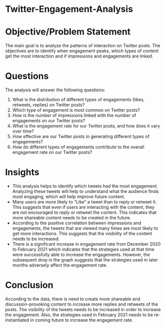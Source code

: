 # Twitter-Engagement-Analysis

# Objective/Problem Statement
The main goal is to analyze the patterns of interaction on Twitter posts. The objectives are to identify when engagement peaks, which types of content get the most interaction and if impressions and engagements are linked.

# Questions
The analysis will answer the following questions:
1. What is the distribution of different types of engagements (likes, retweets, replies) on Twitter posts?
2. Which type of engagement is most common on Twitter posts?
3. How is the number of impressions linked with the number of engagements on our Twitter posts?
4. What is the engagement rate for our Twitter posts, and how does it vary over time?
5. How effective are our Twitter posts in generating different types of engagements?
6. How do different types of engagements contribute to the overall engagement rate on our Twitter posts?

# Insights
- This analysis helps to identify which tweets had the most engagement. Analyzing these tweets will help to understand what the audience finds most engaging, which will help improve future content.
- Many users are more likely to “Like” a tweet than to reply or retweet it. This suggests that even if users are interacting with the content, they are not encouraged to reply or retweet the content. This indicates that more shareable content needs to be created in the future.
- According to the positive correlation between impressions and engagements, the tweets that are viewed many times are most likely to get more interactions. This suggests that the visibility of the content needs to be increased.
- There is a significant increase in engagement rate from December 2020 to February 2021 which indicates that the strategies used at that time were successfully able to increase the engagements. However, the subsequent drop in the graph suggests that the strategies used in later months adversely affect the engagement rate.

# Conclusion
According to the data, there is need to create more shareable and discussion-provoking content to increase more replies and retweets of the posts. The visibility of the tweets needs to be increased in order to increase the engagement. Also, the strategies used in February 2021 needs to be re-instantiated in coming future to increase the engagement rate.
